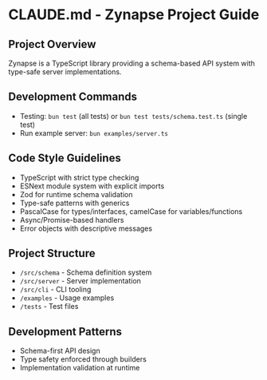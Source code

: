 # CLAUDE.md - Zynapse Project Guide

## Project Overview
Zynapse is a TypeScript library providing a schema-based API system with type-safe server implementations.

## Development Commands
- Testing: `bun test` (all tests) or `bun test tests/schema.test.ts` (single test)
- Run example server: `bun examples/server.ts`

## Code Style Guidelines
- TypeScript with strict type checking
- ESNext module system with explicit imports
- Zod for runtime schema validation
- Type-safe patterns with generics
- PascalCase for types/interfaces, camelCase for variables/functions
- Async/Promise-based handlers
- Error objects with descriptive messages

## Project Structure
- `/src/schema` - Schema definition system
- `/src/server` - Server implementation
- `/src/cli` - CLI tooling
- `/examples` - Usage examples
- `/tests` - Test files

## Development Patterns
- Schema-first API design
- Type safety enforced through builders
- Implementation validation at runtime